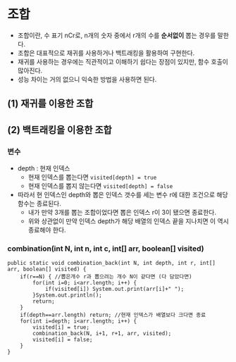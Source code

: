 # 조합
* 조합이란, 수 표기 nCr로, n개의 숫자 중에서 r개의 수를 **순서없이** 뽑는 경우를 말한다.
* 조합은 대표적으로 재귀를 사용하거나 백트래킹을 활용하여 구현한다.
* 재귀를 사용하는 경우에는 직관적이고 이해하기 쉽다는 장점이 있지만, 함수 호출이 많아진다.
* 성능 차이는 거의 없으니 익숙한 방법을 사용하면 된다.

## (1) 재귀를 이용한 조합


## (2) 백트래킹을 이용한 조합
### 변수
* depth : 현재 인덱스
  * 현재 인덱스를 뽑는다면 ``visited[depth] = true``
  * 현재 인덱스를 뽑지 않는다면 ``visited[depth] = false``
* 따라서 현 인덱스인 depth와 뽑은 인덱스 갯수를 세는 변수 r에 대한 조건으로 해당 함수는 종료된다.
  * 내가 만약 3개를 뽑는 조합이었다면 뽑은 인덱스 r이 3이 됐으면 종료한다.
  * 위와 상관없이 만약 인덱스 depth가 해당 배열의 인덱스 끝을 지나치면 이 역시 종료해야 한다.

### combination(int N, int n, int c, int[] arr, boolean[] visited)
    public static void combination_back(int N, int depth, int r, int[] arr, boolean[] visited) {
		if(r==N) { //뽑은개수 r과 뽑으려는 개수 N이 같다면 (다 담았다면)
			for(int i=0; i<arr.length; i++) {
				if(visited[i]) System.out.print(arr[i]+" ");
			}System.out.println();
			return;
		}
		if(depth==arr.length) return; //현재 인덱스가 배열보다 크다면 종료
		for(int i=depth; i<arr.length; i++) {
			visited[i] = true;
			combination_back(N, i+1, r+1, arr, visited);
			visited[i] = false;
		}
	}
